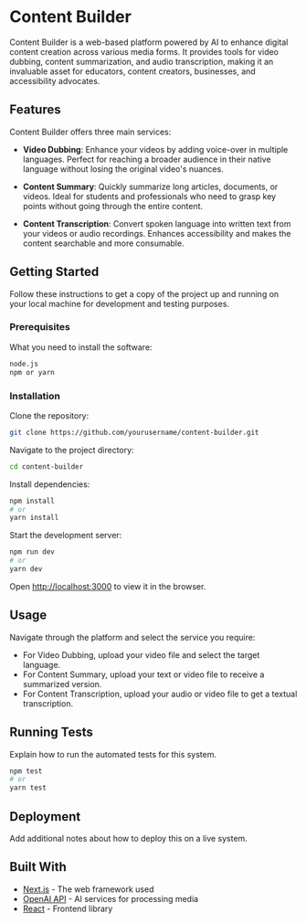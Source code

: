 # Content Builder

Content Builder is a web-based platform powered by AI to enhance digital content creation across various media forms. It provides tools for video dubbing, content summarization, and audio transcription, making it an invaluable asset for educators, content creators, businesses, and accessibility advocates.

## Features

Content Builder offers three main services:

- **Video Dubbing**: Enhance your videos by adding voice-over in multiple languages. Perfect for reaching a broader audience in their native language without losing the original video's nuances.

- **Content Summary**: Quickly summarize long articles, documents, or videos. Ideal for students and professionals who need to grasp key points without going through the entire content.

- **Content Transcription**: Convert spoken language into written text from your videos or audio recordings. Enhances accessibility and makes the content searchable and more consumable.

## Getting Started

Follow these instructions to get a copy of the project up and running on your local machine for development and testing purposes.

### Prerequisites

What you need to install the software:

```bash
node.js
npm or yarn
```

### Installation

Clone the repository:

```bash
git clone https://github.com/yourusername/content-builder.git
```

Navigate to the project directory:

```bash
cd content-builder
```

Install dependencies:

```bash
npm install
# or
yarn install
```

Start the development server:

```bash
npm run dev
# or
yarn dev
```

Open [http://localhost:3000](http://localhost:3000) to view it in the browser.

## Usage

Navigate through the platform and select the service you require:
- For Video Dubbing, upload your video file and select the target language.
- For Content Summary, upload your text or video file to receive a summarized version.
- For Content Transcription, upload your audio or video file to get a textual transcription.

## Running Tests

Explain how to run the automated tests for this system.

```bash
npm test
# or
yarn test
```

## Deployment

Add additional notes about how to deploy this on a live system.

## Built With

- [Next.js](https://nextjs.org/) - The web framework used
- [OpenAI API](https://www.openai.com/) - AI services for processing media
- [React](https://reactjs.org/) - Frontend library
